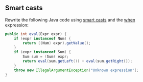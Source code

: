 ## Smart casts

Rewrite the following Java code using [smart casts](https://kotlinlang.org/docs/typecasts.html#smart-casts)
and the [when](https://kotlinlang.org/docs/control-flow.html#when-expression) expression:

```java
public int eval(Expr expr) {
    if (expr instanceof Num) {
        return ((Num) expr).getValue();
    }
    if (expr instanceof Sum) {
        Sum sum = (Sum) expr;
        return eval(sum.getLeft()) + eval(sum.getRight());
    }
    throw new IllegalArgumentException("Unknown expression");
}
```
